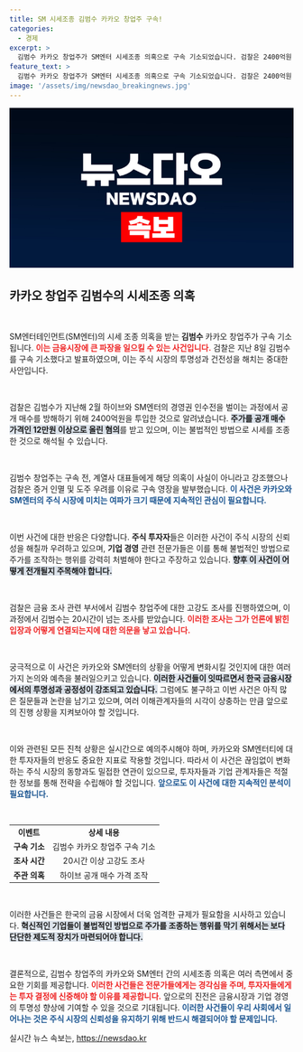 ```yaml
---
title: SM 시세조종 김범수 카카오 창업주 구속!
categories:
  - 경제
excerpt: >
  김범수 카카오 창업주가 SM엔터 시세조종 의혹으로 구속 기소되었습니다. 검찰은 2400억원 투입으로 주가를 조작한 혐의를 밝혔고, 증거인멸 우려로 구속 영장을 발부했습니다. 진실은 과연 무엇일까요?
feature_text: >
  김범수 카카오 창업주가 SM엔터 시세조종 의혹으로 구속 기소되었습니다. 검찰은 2400억원 투입으로 주가를 조작한 혐의를 밝혔고, 증거인멸 우려로 구속 영장을 발부했습니다. 진실은 과연 무엇일까요?
image: '/assets/img/newsdao_breakingnews.jpg'
---
```


<p><img src="/assets/img/newsdao_breakingnews.jpg" alt="pcversion 속보" /></p>

<h2 data-ke-size="size26">카카오 창업주 김범수의 시세조종 의혹</h2>

<p data-ke-size="size16">&nbsp;</p>

<p>SM엔터테인먼트(SM엔터)의 시세 조종 의혹을 받는 <b>김범수</b> 카카오 창업주가 구속 기소됩니다. <b><span style="color: #ee2323;">이는 금융시장에 큰 파장을 일으킬 수 있는 사건입니다.</span></b> 검찰은 지난 8일 김범수를 구속 기소했다고 발표하였으며, 이는 주식 시장의 투명성과 건전성을 해치는 중대한 사안입니다. </p>

<p data-ke-size="size16">&nbsp;</p>

<p>검찰은 김범수가 지난해 2월 하이브와 SM엔터의 경영권 인수전을 벌이는 과정에서 공개 매수를 방해하기 위해 2400억원을 투입한 것으로 알려냈습니다. <b><span style="background-color: #21538527;">주가를 공개 매수 가격인 12만원 이상으로 올린 혐의</span></b>를 받고 있으며, 이는 불법적인 방법으로 시세를 조종한 것으로 해석될 수 있습니다. </p>

<p data-ke-size="size16">&nbsp;</p>

<p>김범수 창업주는 구속 전, 계열사 대표들에게 해당 의혹이 사실이 아니라고 강조했으나 검찰은 증거 인멸 및 도주 우려를 이유로 구속 영장을 발부했습니다. <b><span style="color: #1a5490;">이 사건은 카카오와 SM엔터의 주식 시장에 미치는 여파가 크기 때문에 지속적인 관심이 필요합니다.</span></b></p>

<p data-ke-size="size16">&nbsp;</p>

<p>이번 사건에 대한 반응은 다양합니다. <b>주식 투자자</b>들은 이러한 사건이 주식 시장의 신뢰성을 해칠까 우려하고 있으며, <b>기업 경영</b> 관련 전문가들은 이를 통해 불법적인 방법으로 주가를 조작하는 행위를 강력히 처벌해야 한다고 주장하고 있습니다. <b><span style="background-color: #21538527;">향후 이 사건이 어떻게 전개될지 주목해야 합니다.</span></b></p>

<p data-ke-size="size16">&nbsp;</p>

<p>검찰은 금융 조사 관련 부서에서 김범수 창업주에 대한 고강도 조사를 진행하였으며, 이 과정에서 김범수는 20시간이 넘는 조사를 받았습니다. <b><span style="color: #ee2323;">이러한 조사는 그가 언론에 밝힌 입장과 어떻게 연결되는지에 대한 의문을 낳고 있습니다.</span></b></p>

<p data-ke-size="size16">&nbsp;</p>

<p>궁극적으로 이 사건은 카카오와 SM엔터의 상황을 어떻게 변화시킬 것인지에 대한 여러 가지 논의와 예측을 불러일으키고 있습니다. <b><span style="background-color: #21538527;">이러한 사건들이 잇따르면서 한국 금융시장에서의 투명성과 공정성이 강조되고 있습니다.</span></b> 그럼에도 불구하고 이번 사건은 아직 많은 질문들과 논란을 남기고 있으며, 여러 이해관계자들의 시각이 상충하는 만큼 앞으로의 진행 상황을 지켜보아야 할 것입니다.</p>

<p data-ke-size="size16">&nbsp;</p>

<p>이와 관련된 모든 진척 상황은 실시간으로 예의주시해야 하며, 카카오와 SM엔터티에 대한 투자자들의 반응도 중요한 지표로 작용할 것입니다. 따라서 이 사건은 끊임없이 변화하는 주식 시장의 동향과도 밀접한 연관이 있으므로, 투자자들과 기업 관계자들은 적절한 정보를 통해 전략을 수립해야 할 것입니다. <b><span style="color: #1a5490;">앞으로도 이 사건에 대한 지속적인 분석이 필요합니다.</span></b></p>

<p data-ke-size="size16">&nbsp;</p>

<table style="width: 100%;">
    <tr>
        <td style="text-align: center; height: 17px;"><b>이벤트</b></td>
        <td style="text-align: center; height: 17px;"><b>상세 내용</b></td>
    </tr>
    <tr>
        <td style="text-align: center; height: 17px;"><b>구속 기소</b></td>
        <td style="text-align: center; height: 17px;">김범수 카카오 창업주 구속 기소</td>
    </tr>
    <tr>
        <td style="text-align: center; height: 17px;"><b>조사 시간</b></td>
        <td style="text-align: center; height: 17px;">20시간 이상 고강도 조사</td>
    </tr>
    <tr>
        <td style="text-align: center; height: 17px;"><b>주관 의혹</b></td>
        <td style="text-align: center; height: 17px;">하이브 공개 매수 가격 조작</td>
    </tr>
</table>

<p data-ke-size="size16">&nbsp;</p>

<p>이러한 사건들은 한국의 금융 시장에서 더욱 엄격한 규제가 필요함을 시사하고 있습니다. <b><span style="background-color: #21538527;">혁신적인 기업들이 불법적인 방법으로 주가를 조종하는 행위를 막기 위해서는 보다 단단한 제도적 장치가 마련되어야 합니다.</span></b> </p>

<p data-ke-size="size16">&nbsp;</p>

<p>결론적으로, 김범수 창업주의 카카오와 SM엔터 간의 시세조종 의혹은 여러 측면에서 중요한 기회를 제공합니다. <b><span style="color: #ee2323;">이러한 사건들은 전문가들에게는 경각심을 주며, 투자자들에게는 투자 결정에 신중해야 할 이유를 제공합니다.</span></b> 앞으로의 진전은 금융시장과 기업 경영의 투명성 향상에 기여할 수 있을 것으로 기대됩니다. <b><span style="color: #1a5490;">이러한 사건들이 우리 사회에서 일어나는 것은 주식 시장의 신뢰성을 유지하기 위해 반드시 해결되어야 할 문제입니다.</span></b></p>
실시간 뉴스 속보는, <a href="https://newsdao.kr" rel="dofollow">https://newsdao.kr</a>


